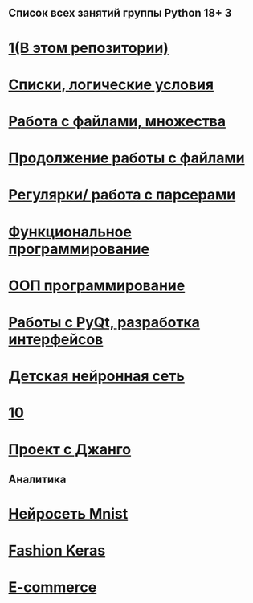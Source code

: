## Список всех занятий группы Python 18+ 3
# <a href="">1(В этом репозитории)</a>
# <a href="https://github.com/isakura313/10_02.git">Списки, логические условия</a>
# <a href="https://github.com/isakura313/17_05.git">Работа с файлами, множества</a>
# <a href="https://github.com/isakura313/24_04_02.git">Продолжение работы с файлами</a>
# <a href="https://github.com/isakura313/31_05_01">Регулярки/ работа с парсерами</a>
# <a href="https://github.com/isakura313/07_05_01.git">Функциональное программирование</a>
# <a href="https://github.com/isakura313/14_06">ООП программирование</a>
# <a href="https://github.com/isakura313/21_06">Работы с PyQt, разработка интерфейсов</a>
# <a href="https://github.com/isakura313/kid_neuro_02">Детская нейронная сеть</a>
# <a href="https://github.com/isakura313/28_06">10</a>
# <a href="https://github.com/isakura313/project_django_3.git"> Проект с  Джанго</a>
 ## Аналитика 
# <a href="https://colab.research.google.com/drive/154NPpGhpvjxM4C4kkRwQdoQiEqTgAfZT?usp=sharing">Нейросеть Mnist</a>
# <a href="https://colab.research.google.com/drive/1xHSsswL2EsHECzPmpTQR-LIE28Ho1tLm?usp=sharing"> Fashion Keras</a>

#  <a href="https://colab.research.google.com/drive/1RjcWzd9brONAKd_Y_TUzl4OzhMZilgYQ?usp=sharing"> E-commerce </a>








